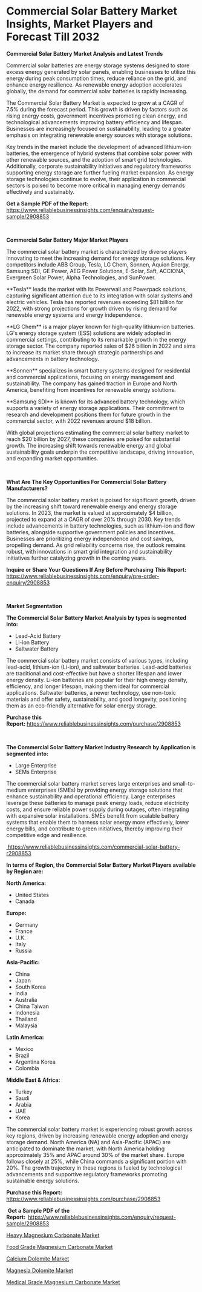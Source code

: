 <p><h1>Commercial Solar Battery Market Insights, Market Players and Forecast Till 2032</h1></p><p><strong>Commercial Solar Battery Market Analysis and Latest Trends</strong></p>
<p><p>Commercial solar batteries are energy storage systems designed to store excess energy generated by solar panels, enabling businesses to utilize this energy during peak consumption times, reduce reliance on the grid, and enhance energy resilience. As renewable energy adoption accelerates globally, the demand for commercial solar batteries is rapidly increasing.</p><p>The Commercial Solar Battery Market is expected to grow at a CAGR of 7.5% during the forecast period. This growth is driven by factors such as rising energy costs, government incentives promoting clean energy, and technological advancements improving battery efficiency and lifespan. Businesses are increasingly focused on sustainability, leading to a greater emphasis on integrating renewable energy sources with storage solutions.</p><p>Key trends in the market include the development of advanced lithium-ion batteries, the emergence of hybrid systems that combine solar power with other renewable sources, and the adoption of smart grid technologies. Additionally, corporate sustainability initiatives and regulatory frameworks supporting energy storage are further fueling market expansion. As energy storage technologies continue to evolve, their application in commercial sectors is poised to become more critical in managing energy demands effectively and sustainably.</p></p>
<p><strong>Get a Sample PDF of the Report:&nbsp;</strong> <a href="https://www.reliablebusinessinsights.com/enquiry/request-sample/2908853?utm_campaign=1847&utm_medium=2&utm_source=Github&utm_content=ia&utm_term=12032025&utm_id=commercial-solar-battery">https://www.reliablebusinessinsights.com/enquiry/request-sample/2908853</a></p>
<p>&nbsp;</p>
<p><strong>Commercial Solar Battery Major Market Players</strong></p>
<p><p>The commercial solar battery market is characterized by diverse players innovating to meet the increasing demand for energy storage solutions. Key competitors include ABB Group, Tesla, LG Chem, Sonnen, Aquion Energy, Samsung SDI, GE Power, AEG Power Solutions, E-Solar, Saft, ACCIONA, Evergreen Solar Power, Alpha Technologies, and SunPower.</p><p>**Tesla** leads the market with its Powerwall and Powerpack solutions, capturing significant attention due to its integration with solar systems and electric vehicles. Tesla has reported revenues exceeding $81 billion for 2022, with strong projections for growth driven by rising demand for renewable energy systems and energy independence.</p><p>**LG Chem** is a major player known for high-quality lithium-ion batteries. LG's energy storage system (ESS) solutions are widely adopted in commercial settings, contributing to its remarkable growth in the energy storage sector. The company reported sales of $26 billion in 2022 and aims to increase its market share through strategic partnerships and advancements in battery technology.</p><p>**Sonnen** specializes in smart battery systems designed for residential and commercial applications, focusing on energy management and sustainability. The company has gained traction in Europe and North America, benefiting from incentives for renewable energy solutions.</p><p>**Samsung SDI** is known for its advanced battery technology, which supports a variety of energy storage applications. Their commitment to research and development positions them for future growth in the commercial sector, with 2022 revenues around $18 billion.</p><p>With global projections estimating the commercial solar battery market to reach $20 billion by 2027, these companies are poised for substantial growth. The increasing shift towards renewable energy and global sustainability goals underpin the competitive landscape, driving innovation, and expanding market opportunities.</p></p>
<p>&nbsp;</p>
<p><strong>What Are The Key Opportunities For Commercial Solar Battery Manufacturers?</strong></p>
<p><p>The commercial solar battery market is poised for significant growth, driven by the increasing shift toward renewable energy and energy storage solutions. In 2023, the market is valued at approximately $4 billion, projected to expand at a CAGR of over 20% through 2030. Key trends include advancements in battery technologies, such as lithium-ion and flow batteries, alongside supportive government policies and incentives. Businesses are prioritizing energy independence and cost savings, propelling demand. As grid reliability concerns rise, the outlook remains robust, with innovations in smart grid integration and sustainability initiatives further catalyzing growth in the coming years.</p></p>
<p><strong>Inquire or Share Your Questions If Any Before Purchasing This Report:</strong> <a href="https://www.reliablebusinessinsights.com/enquiry/pre-order-enquiry/2908853?utm_campaign=1847&utm_medium=2&utm_source=Github&utm_content=ia&utm_term=12032025&utm_id=commercial-solar-battery">https://www.reliablebusinessinsights.com/enquiry/pre-order-enquiry/2908853</a></p>
<p>&nbsp;</p>
<p><strong>Market Segmentation</strong></p>
<p><strong>The Commercial Solar Battery Market Analysis by types is segmented into:</strong></p>
<p><ul><li>Lead-Acid Battery</li><li>Li-ion Battery</li><li>Saltwater Battery</li></ul></p>
<p><p>The commercial solar battery market consists of various types, including lead-acid, lithium-ion (Li-ion), and saltwater batteries. Lead-acid batteries are traditional and cost-effective but have a shorter lifespan and lower energy density. Li-ion batteries are popular for their high energy density, efficiency, and longer lifespan, making them ideal for commercial applications. Saltwater batteries, a newer technology, use non-toxic materials and offer safety, sustainability, and good longevity, positioning them as an eco-friendly alternative for solar energy storage.</p></p>
<p><strong>Purchase this Report:&nbsp;</strong><a href="https://www.reliablebusinessinsights.com/purchase/2908853?utm_campaign=1847&utm_medium=2&utm_source=Github&utm_content=ia&utm_term=12032025&utm_id=commercial-solar-battery">https://www.reliablebusinessinsights.com/purchase/2908853</a></p>
<p>&nbsp;</p>
<p><strong>The Commercial Solar Battery Market Industry Research by Application is segmented into:</strong></p>
<p><ul><li>Large Enterprise</li><li>SEMs Enterprise</li></ul></p>
<p><p>The commercial solar battery market serves large enterprises and small-to-medium enterprises (SMEs) by providing energy storage solutions that enhance sustainability and operational efficiency. Large enterprises leverage these batteries to manage peak energy loads, reduce electricity costs, and ensure reliable power supply during outages, often integrating with expansive solar installations. SMEs benefit from scalable battery systems that enable them to harness solar energy more effectively, lower energy bills, and contribute to green initiatives, thereby improving their competitive edge and resilience.</p></p>
<p><a href="https://www.reliablebusinessinsights.com/commercial-solar-battery-r2908853?utm_campaign=1847&utm_medium=2&utm_source=Github&utm_content=ia&utm_term=12032025&utm_id=commercial-solar-battery">&nbsp;https://www.reliablebusinessinsights.com/commercial-solar-battery-r2908853</a></p>
<p><strong>In terms of Region, the Commercial Solar Battery Market Players available by Region are:</strong></p>
<p>
    <p> <strong> North America: </strong>
        <ul>
            <li>United States</li>
            <li>Canada</li>
        </ul>
        </p> 
    <p> <strong> Europe: </strong>
        <ul>
            <li>Germany</li>
            <li>France</li>
            <li>U.K.</li>
            <li>Italy</li>
            <li>Russia</li>
        </ul>
        </p> 
    <p> <strong> Asia-Pacific: </strong>
        <ul>
            <li>China</li>
            <li>Japan</li>
            <li>South Korea</li>
            <li>India</li>
            <li>Australia</li>
            <li>China Taiwan</li>
            <li>Indonesia</li>
            <li>Thailand</li>
            <li>Malaysia</li>
        </ul>
        </p> 
    <p> <strong> Latin America: </strong>
        <ul>
            <li>Mexico</li>
            <li>Brazil</li>
            <li>Argentina Korea</li>
            <li>Colombia</li>
        </ul>
        </p> 
    <p> <strong> Middle East & Africa: </strong>
        <ul>
            <li>Turkey</li>
            <li>Saudi</li>
            <li>Arabia</li>
            <li>UAE</li>
            <li>Korea</li>
        </ul>
    </p>
    </p>
<p><p>The commercial solar battery market is experiencing robust growth across key regions, driven by increasing renewable energy adoption and energy storage demand. North America (NA) and Asia-Pacific (APAC) are anticipated to dominate the market, with North America holding approximately 35% and APAC around 30% of the market share. Europe follows closely at 25%, while China commands a significant portion with 20%. The growth trajectory in these regions is fueled by technological advancements and supportive regulatory frameworks promoting sustainable energy solutions.</p></p>
<p><strong>Purchase this Report: </strong><a href="https://www.reliablebusinessinsights.com/purchase/2908853?utm_campaign=1847&utm_medium=2&utm_source=Github&utm_content=ia&utm_term=12032025&utm_id=commercial-solar-battery">https://www.reliablebusinessinsights.com/purchase/2908853</a></p>
<p>&nbsp;<strong>Get a Sample PDF of the Report:&nbsp;&nbsp;</strong><a href="https://www.reliablebusinessinsights.com/enquiry/request-sample/2908853?utm_campaign=1847&utm_medium=2&utm_source=Github&utm_content=ia&utm_term=12032025&utm_id=commercial-solar-battery">https://www.reliablebusinessinsights.com/enquiry/request-sample/2908853</a></p>
<p><strong></strong></p>
<p><p><a href="https://github.com/wileonie19657/Market-Research-Report-List-1/blob/main/heavy-magnesium-carbonate-market.md?utm_campaign=1847&utm_medium=2&utm_source=Github&utm_content=ia&utm_term=12032025&utm_id=commercial-solar-battery">Heavy Magnesium Carbonate Market</a></p><p><a href="https://github.com/tashiafun920/Market-Research-Report-List-1/blob/main/food-grade-magnesium-carbonate-market.md?utm_campaign=1847&utm_medium=2&utm_source=Github&utm_content=ia&utm_term=12032025&utm_id=commercial-solar-battery">Food Grade Magnesium Carbonate Market</a></p><p><a href="https://github.com/comasnickie/Market-Research-Report-List-1/blob/main/calcium-dolomite-market.md?utm_campaign=1847&utm_medium=2&utm_source=Github&utm_content=ia&utm_term=12032025&utm_id=commercial-solar-battery">Calcium Dolomite Market</a></p><p><a href="https://github.com/toldenargelia86/Market-Research-Report-List-1/blob/main/magnesia-dolomite-market.md?utm_campaign=1847&utm_medium=2&utm_source=Github&utm_content=ia&utm_term=12032025&utm_id=commercial-solar-battery">Magnesia Dolomite Market</a></p><p><a href="https://github.com/mcfred89/Market-Research-Report-List-1/blob/main/medical-grade-magnesium-carbonate-market.md?utm_campaign=1847&utm_medium=2&utm_source=Github&utm_content=ia&utm_term=12032025&utm_id=commercial-solar-battery">Medical Grade Magnesium Carbonate Market</a></p></p>